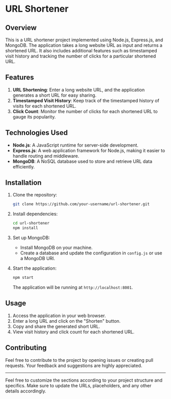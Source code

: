 # URL Shortener

## Overview

This is a URL shortener project implemented using Node.js, Express.js, and MongoDB. The application takes a long website URL as input and returns a shortened URL. It also includes additional features such as timestamped visit history and tracking the number of clicks for a particular shortened URL.

## Features

1. **URL Shortening**: Enter a long website URL, and the application generates a short URL for easy sharing.
2. **Timestamped Visit History**: Keep track of the timestamped history of visits for each shortened URL.
3. **Click Count**: Monitor the number of clicks for each shortened URL to gauge its popularity.

## Technologies Used

- **Node.js**: A JavaScript runtime for server-side development.
- **Express.js**: A web application framework for Node.js, making it easier to handle routing and middleware.
- **MongoDB**: A NoSQL database used to store and retrieve URL data efficiently.

## Installation

1. Clone the repository:

   ```bash
   git clone https://github.com/your-username/url-shortener.git
   ```

2. Install dependencies:

   ```bash
   cd url-shortener
   npm install
   ```

3. Set up MongoDB:

   - Install MongoDB on your machine.
   - Create a database and update the configuration in `config.js` or use a MongoDB URI.

4. Start the application:

   ```bash
   npm start
   ```

   The application will be running at `http://localhost:8001`.

## Usage

1. Access the application in your web browser.
2. Enter a long URL and click on the "Shorten" button.
3. Copy and share the generated short URL.
4. View visit history and click count for each shortened URL.

## Contributing

Feel free to contribute to the project by opening issues or creating pull requests. Your feedback and suggestions are highly appreciated.



---

Feel free to customize the sections according to your project structure and specifics. Make sure to update the URLs, placeholders, and any other details accordingly.
